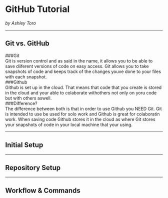 # GitHub Tutorial

_by Ashley Toro_

---
## Git vs. GitHub
###Git  
Git is version control and as said in the name, it allows you to be able to save diiferent versions of code on easy access. Git allows you to take snapshots of code and keeps track of the changes youve done to your files with each snapshot.  
###Github  
Github is set up in the cloud. That means that code that you create is stored in the cloud and your able to colaborate withothers not only on yoru code but with others aswell.  
###Difference?  
The difference between both is that in order to use Github you NEED Git. Git is intended to use be used for solo work and Github is great for colaboratin work. When saving code Github stores it in the cloud as where Git stores your snapshots of code in your local machine that your using.


---
## Initial Setup



---
## Repository Setup



---
## Workflow & Commands